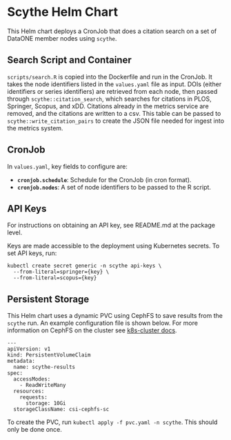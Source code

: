 # Scythe Helm Chart

This Helm chart deploys a CronJob that does a citation search on a set of DataONE member nodes using `scythe`.

## Search Script and Container

`scripts/search.R` is copied into the Dockerfile and run in the CronJob. It takes the node identifiers
listed in the `values.yaml` file as input. DOIs (either identifiers or series identifiers) are retrieved from each node,
then passed through `scythe::citation_search`, which searches for citations in PLOS, Springer, Scopus, and xDD. Citations
already in the metrics service are removed, and the citations are written to a csv. This table can be passed to `scythe::write_citation_pairs` to create the JSON file needed for ingest into the metrics system.

## CronJob

In `values.yaml`, key fields to configure are:

- **`cronjob.schedule`**: Schedule for the CronJob (in cron format).
- **`cronjob.nodes`**: A set of node identifiers to be passed to the R script.

## API Keys

For instructions on obtaining an API key, see README.md at the package level.

Keys are made accessible to the deployment using Kubernetes secrets. To set API keys, run:

```
kubectl create secret generic -n scythe api-keys \
  --from-literal=springer={key} \
  --from-literal=scopus={key}
```

## Persistent Storage

This Helm chart uses a dynamic PVC using CephFS to save results from the `scythe` run. An example configuration file is shown below.
For more information on CephFS on the cluster see [k8s-cluster docs](https://github.com/DataONEorg/k8s-cluster/blob/main/storage/Ceph/Ceph-CSI-CephFS.md#provisioning-dynamic-cephfs-volumes).

```
---
apiVersion: v1
kind: PersistentVolumeClaim
metadata:
  name: scythe-results
spec:
  accessModes:
    - ReadWriteMany
  resources:
    requests:
      storage: 10Gi
  storageClassName: csi-cephfs-sc
```

To create the PVC, run `kubectl apply -f pvc.yaml -n scythe`. This should only be done once.